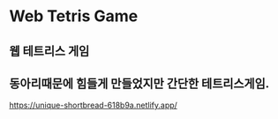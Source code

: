 # Web Tetris Game
웹 테트리스 게임
--------------------------------------------------
동아리때문에 힘들게 만들었지만 간단한 테트리스게임.
--------------------------------------------------
https://unique-shortbread-618b9a.netlify.app/
